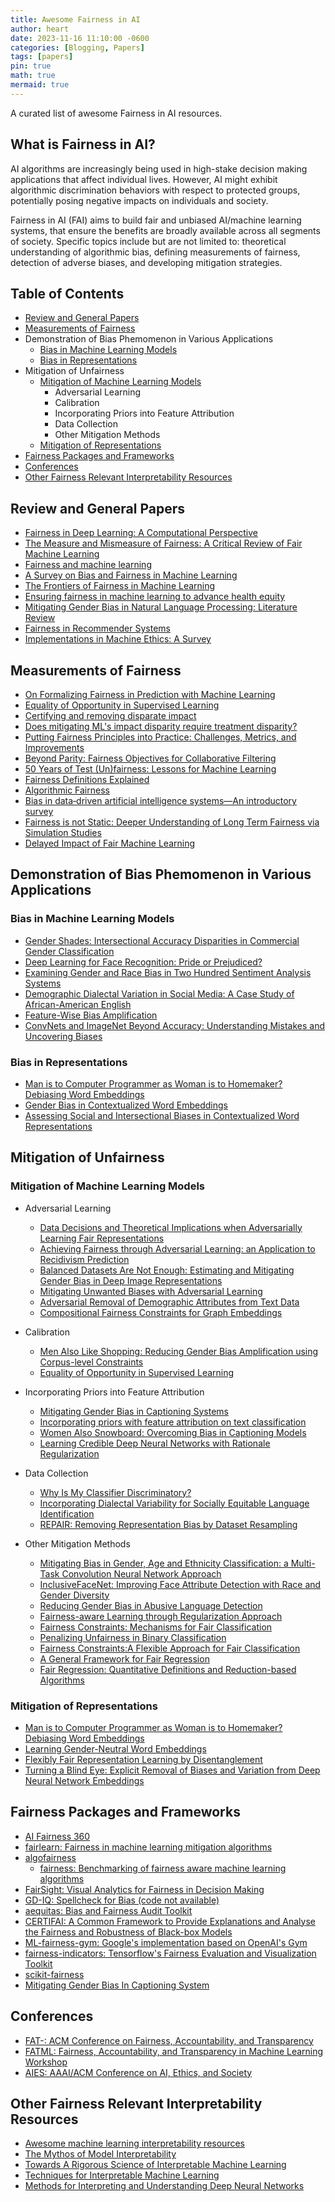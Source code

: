 ```yaml
---
title: Awesome Fairness in AI
author: heart
date: 2023-11-16 11:10:00 -0600
categories: [Blogging, Papers]
tags: [papers]
pin: true
math: true
mermaid: true
---
```


A curated list of awesome Fairness in AI resources.

## What is Fairness in AI?

AI algorithms are increasingly being used in high-stake decision making applications that affect individual lives. However, AI might exhibit algorithmic discrimination behaviors with respect to protected groups, potentially posing negative impacts on individuals and society.

Fairness in AI (FAI) aims to build fair and unbiased AI/machine learning systems, that ensure the benefits are broadly available across all segments of society. Specific topics include but are not limited to: theoretical understanding of algorithmic bias, defining measurements of fairness, detection of adverse biases, and developing mitigation strategies.


## Table of Contents

- [Review and General Papers](#review-and-general-papers)
- [Measurements of Fairness](#measurements-of-fairness)
- Demonstration of Bias Phemomenon in Various Applications
  + [Bias in Machine Learning Models](#bias-in-machine-learning-models)
  + [Bias in Representations](#bias-in-representations)
- Mitigation of Unfairness 
  + [Mitigation of Machine Learning Models](#mitigation-of-machine-learning-models)
    * Adversarial Learning
    * Calibration
    * Incorporating Priors into Feature Attribution
    * Data Collection
    * Other Mitigation Methods
  + [Mitigation of Representations](#mitigation-of-representations)
- [Fairness Packages and Frameworks](#fairness-packages-and-frameworks)
- [Conferences](#conferences)
- [Other Fairness Relevant Interpretability Resources](#other-fairness-relevant-interpretability-resources)
  

## Review and General Papers

- [Fairness in Deep Learning: A Computational Perspective](https://arxiv.org/pdf/1908.08843.pdf)
- [The Measure and Mismeasure of Fairness: A Critical Review of Fair Machine Learning](https://arxiv.org/pdf/1808.00023.pdf)
- [Fairness and machine learning](https://fairmlbook.org/)
- [A Survey on Bias and Fairness in Machine Learning](https://arxiv.org/pdf/1908.09635.pdf)
- [The Frontiers of Fairness in Machine Learning](https://arxiv.org/pdf/1810.08810.pdf)
- [Ensuring fairness in machine learning to advance health equity](https://annals.org/aim/fullarticle/2717119)
- [Mitigating Gender Bias in Natural Language Processing: Literature Review](https://www.aclweb.org/anthology/P19-1159.pdf)
- [Fairness in Recommender Systems](http://www.ec.tuwien.ac.at/~dimitris/research/recsys-fairness.html)
- [Implementations in Machine Ethics: A Survey](https://arxiv.org/pdf/2001.07573.pdf)



## Measurements of Fairness

- [On Formalizing Fairness in Prediction with Machine Learning](https://arxiv.org/pdf/1710.03184.pdf)
- [Equality of Opportunity in Supervised Learning](https://arxiv.org/pdf/1610.02413.pdf)
- [Certifying and removing disparate impact](https://arxiv.org/pdf/1412.3756.pdf)
- [Does mitigating ML's impact disparity require treatment disparity?](https://papers.nips.cc/paper/8035-does-mitigating-mls-impact-disparity-require-treatment-disparity.pdf)
- [Putting Fairness Principles into Practice: Challenges, Metrics, and Improvements](https://arxiv.org/pdf/1901.04562.pdf)
- [Beyond Parity: Fairness Objectives for Collaborative Filtering](https://arxiv.org/pdf/1705.08804.pdf)
- [50 Years of Test (Un)fairness: Lessons for Machine Learning](https://arxiv.org/pdf/1811.10104.pdf)
- [Fairness Definitions Explained](https://fairware.cs.umass.edu/papers/Verma.pdf)
- [Algorithmic Fairness](https://arxiv.org/abs/2001.09784)
- [Bias in data‐driven artificial intelligence systems—An introductory survey](https://onlinelibrary.wiley.com/doi/full/10.1002/widm.1356)
- [Fairness is not Static: Deeper Understanding of Long Term Fairness via Simulation Studies](https://github.com/google/ml-fairness-gym/blob/master/papers/acm_fat_2020_fairness_is_not_static.pdf)
- [Delayed Impact of Fair Machine Learning](http://proceedings.mlr.press/v80/liu18c/liu18c.pdf)

## Demonstration of Bias Phemomenon in Various Applications
### Bias in Machine Learning Models
  - [Gender Shades: Intersectional Accuracy Disparities in Commercial Gender Classification](http://proceedings.mlr.press/v81/buolamwini18a/buolamwini18a.pdf)
  - [Deep Learning for Face Recognition: Pride or Prejudiced?](https://arxiv.org/pdf/1904.01219.pdf)
  - [Examining Gender and Race Bias in Two Hundred Sentiment Analysis Systems](https://arxiv.org/pdf/1805.04508.pdf)
  - [Demographic Dialectal Variation in Social Media: A Case Study of African-American English](https://aclweb.org/anthology/D16-1120/)
  - [Feature-Wise Bias Amplification](https://arxiv.org/pdf/1812.08999.pdf)
  - [ConvNets and ImageNet Beyond Accuracy: Understanding Mistakes and Uncovering Biases](https://arxiv.org/pdf/1711.11443.pdf)



### Bias in Representations
  - [Man is to Computer Programmer as Woman is to Homemaker? Debiasing Word Embeddings](https://arxiv.org/pdf/1607.06520.pdf)
  - [Gender Bias in Contextualized Word Embeddings](https://arxiv.org/pdf/1904.03310.pdf)
  - [Assessing Social and Intersectional Biases in Contextualized Word Representations](http://papers.nips.cc/paper/9479-assessing-social-and-intersectional-biases-in-contextualized-word-representations.pdf)



## Mitigation of Unfairness

### Mitigation of Machine Learning Models
- Adversarial Learning
  + [Data Decisions and Theoretical Implications when Adversarially Learning Fair Representations](https://arxiv.org/pdf/1707.00075.pdf)
  + [Achieving Fairness through Adversarial Learning: an Application to Recidivism Prediction](https://arxiv.org/pdf/1807.00199.pdf)
  + [Balanced Datasets Are Not Enough: Estimating and Mitigating Gender Bias in Deep Image Representations](https://arxiv.org/pdf/1811.08489.pdf)
  + [Mitigating Unwanted Biases with Adversarial Learning](https://arxiv.org/pdf/1801.07593.pdf)
  + [Adversarial Removal of Demographic Attributes from Text Data](https://arxiv.org/pdf/1808.06640.pdf)
  + [Compositional Fairness Constraints for Graph Embeddings](http://proceedings.mlr.press/v97/bose19a/bose19a.pdf)

- Calibration
  + [Men Also Like Shopping: Reducing Gender Bias Amplification using Corpus-level Constraints](https://arxiv.org/pdf/1707.09457.pdf)
  + [Equality of Opportunity in Supervised Learning](https://arxiv.org/pdf/1610.02413.pdf)



- Incorporating Priors into Feature Attribution
  + [Mitigating Gender Bias in Captioning Systems](https://arxiv.org/abs/2006.08315)
  + [Incorporating priors with feature attribution on text classification](https://www.aclweb.org/anthology/P19-1631.pdf)
  + [Women Also Snowboard: Overcoming Bias in Captioning Models](http://openaccess.thecvf.com/content_ECCV_2018/papers/Lisa_Anne_Hendricks_Women_also_Snowboard_ECCV_2018_paper.pdf)
  + [Learning Credible Deep Neural Networks with Rationale Regularization](https://arxiv.org/pdf/1908.05601.pdf)


- Data Collection
  + [Why Is My Classifier Discriminatory?](https://papers.nips.cc/paper/7613-why-is-my-classifier-discriminatory.pdf)
  + [Incorporating Dialectal Variability for Socially Equitable Language Identification](https://www.aclweb.org/anthology/P17-2009/)
  + [REPAIR: Removing Representation Bias by Dataset Resampling](http://openaccess.thecvf.com/content_CVPR_2019/papers/Li_REPAIR_Removing_Representation_Bias_by_Dataset_Resampling_CVPR_2019_paper.pdf)




- Other Mitigation Methods
  + [Mitigating Bias in Gender, Age and Ethnicity Classification: a Multi-Task Convolution Neural Network Approach](https://hal.inria.fr/hal-01892103/document)
  + [InclusiveFaceNet: Improving Face Attribute Detection with Race and Gender Diversity](https://arxiv.org/pdf/1712.00193.pdf)
  + [Reducing Gender Bias in Abusive Language Detection](https://arxiv.org/pdf/1808.07231.pdf)
  + [Fairness-aware Learning through Regularization Approach](https://ieeexplore.ieee.org/stamp/stamp.jsp?tp=&arnumber=6137441&tag=1)
  + [Fairness Constraints: Mechanisms for Fair Classification](https://arxiv.org/pdf/1507.05259.pdf)
  + [Penalizing Unfairness in Binary Classification](https://arxiv.org/pdf/1707.00044.pdf)
  + [Fairness Constraints:A Flexible Approach for Fair Classification](http://www.jmlr.org/papers/volume20/18-262/18-262.pdf)
  + [A General Framework for Fair Regression](https://arxiv.org/abs/1810.05041)
  + [Fair Regression: Quantitative Definitions and Reduction-based Algorithms](http://proceedings.mlr.press/v97/agarwal19d/agarwal19d.pdf)





### Mitigation of Representations
  - [Man is to Computer Programmer as Woman is to Homemaker? Debiasing Word Embeddings](https://arxiv.org/pdf/1607.06520.pdf)
  - [Learning Gender-Neutral Word Embeddings](https://arxiv.org/pdf/1809.01496.pdf)
  - [Flexibly Fair Representation Learning by Disentanglement](https://arxiv.org/pdf/1906.02589.pdf)
  - [Turning a Blind Eye: Explicit Removal of Biases and Variation from Deep Neural Network Embeddings](https://arxiv.org/pdf/1809.02169.pdf)






## Fairness Packages and Frameworks

- [AI Fairness 360](https://github.com/IBM/AIF360)
- [fairlearn: Fairness in machine learning mitigation algorithms](https://github.com/fairlearn/fairlearn)
- [algofairness](https://github.com/algofairness)
  - [fairness: Benchmarking of fairness aware machine learning algorithms](https://github.com/algofairness/fairness-comparison)
- [FairSight: Visual Analytics for Fairness in Decision Making](https://github.com/ayong8/FairSight)
- [GD-IQ: Spellcheck for Bias (code not available)](https://seejane.org/video/gd-iq-spellcheck-for-bias/)
- [aequitas: Bias and Fairness Audit Toolkit](https://github.com/dssg/aequitas)
- [CERTIFAI: A Common Framework to Provide Explanations and Analyse the Fairness and Robustness of Black-box Models](https://www.aies-conference.com/2020/wp-content/papers/099.pdf)
- [ML-fairness-gym: Google's implementation based on OpenAI's Gym](https://github.com/google/ml-fairness-gym)
- [fairness-indicators: Tensorflow's Fairness Evaluation and Visualization Toolkit](https://github.com/tensorflow/fairness-indicators)
- [scikit-fairness](https://github.com/koaning/scikit-fairness)
- [Mitigating Gender Bias In Captioning System](https://github.com/CaptionGenderBias2020/Mitigating_Gender_Bias_In_Captioning_System_NIPS2020)


## Conferences

- [FAT\-: ACM Conference on Fairness, Accountability, and Transparency](https://fatconference.org/)
- [FATML: Fairness, Accountability, and Transparency in Machine Learning Workshop](https://www.fatml.org/)
- [AIES: AAAI/ACM Conference on AI, Ethics, and Society](http://www.aies-conference.com/2020/)


## Other Fairness Relevant Interpretability Resources

- [Awesome machine learning interpretability resources](https://github.com/jphall663/awesome-machine-learning-interpretability)
- [The Mythos of Model Interpretability](https://arxiv.org/pdf/1606.03490.pdf)
- [Towards A Rigorous Science of Interpretable Machine Learning](https://arxiv.org/pdf/1702.08608.pdf)
- [Techniques for Interpretable Machine Learning](https://arxiv.org/pdf/1808.00033.pdf)
- [Methods for Interpreting and Understanding Deep Neural Networks](https://arxiv.org/pdf/1706.07979.pdf)





